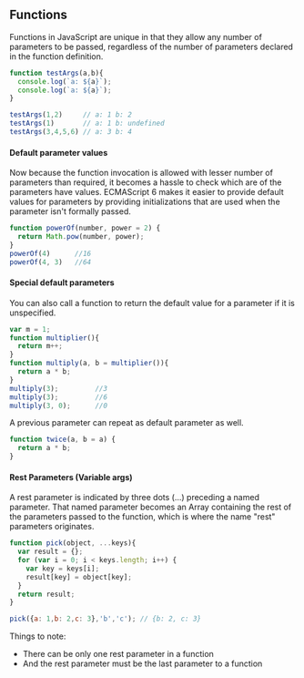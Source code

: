 ## Functions

Functions in JavaScript are unique in that they allow any number of parameters to be passed, regardless of the number of parameters declared in the function definition.

``` javascript
function testArgs(a,b){
  console.log(`a: ${a}`);
  console.log(`a: ${a}`);
}

testArgs(1,2)     // a: 1 b: 2
testArgs(1)       // a: 1 b: undefined
testArgs(3,4,5,6) // a: 3 b: 4
```

#### Default parameter values 

Now because the function invocation is allowed with lesser number of parameters than required, it becomes a hassle to check which are of the parameters have values. ECMAScript 6 makes it easier to provide default values for parameters by providing initializations that are used when the parameter isn't formally passed.

``` javascript
function powerOf(number, power = 2) {
  return Math.pow(number, power);
}
powerOf(4)      //16
powerOf(4, 3)   //64
```

#### Special default parameters

You can also call a function to return the default value for a parameter if it is unspecified.

``` javascript
var m = 1;
function multiplier(){
  return m++;
}
function multiply(a, b = multiplier()){
  return a * b;
}
multiply(3);         //3
multiply(3);         //6
multiply(3, 0);      //0
```

A previous parameter can repeat as default parameter as well.

``` javascript
function twice(a, b = a) {
  return a * b;
}
```

#### Rest Parameters (Variable args)

A rest parameter is indicated by three dots (...) preceding a named parameter. That named parameter becomes an Array containing the rest of the parameters passed to the function, which is where the name "rest" parameters originates.

``` javascript
function pick(object, ...keys){
  var result = {};
  for (var i = 0; i < keys.length; i++) {
    var key = keys[i];
    result[key] = object[key];
  }
  return result;
}

pick({a: 1,b: 2,c: 3},'b','c'); // {b: 2, c: 3}
```

Things to note:
* There can be only one rest parameter in a function
* And the rest parameter must be the last parameter to a function


